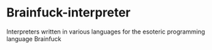 # Brainfuck-interpreter
Interpreters written in various languages for the esoteric programming language Brainfuck
